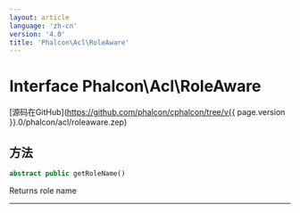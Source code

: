 ```yaml
---
layout: article
language: 'zh-cn'
version: '4.0'
title: 'Phalcon\Acl\RoleAware'
---
```

# Interface **Phalcon\Acl\RoleAware**

[源码在GitHub](https://github.com/phalcon/cphalcon/tree/v{{ page.version }}.0/phalcon/acl/roleaware.zep)

## 方法

```php
abstract public getRoleName()
```

Returns role name

* * *